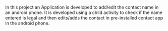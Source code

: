 In this project an Application is developed to add/edit the contact name in an android phone. 
It is developed using a child activity to check if the name entered is legal and then edits/adds the contact in pre-installed contact app in the android phone.
